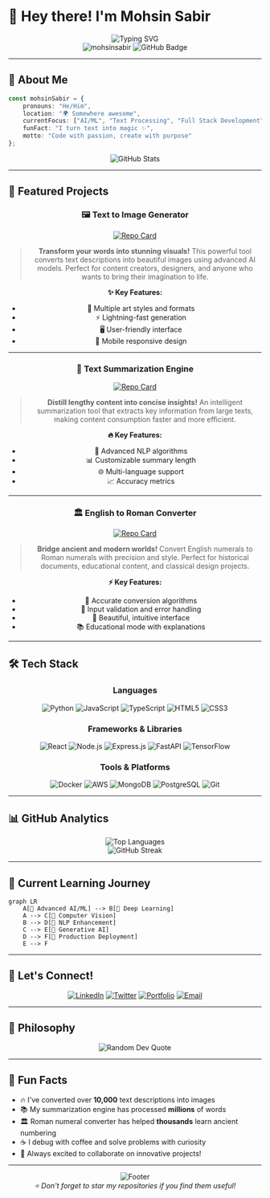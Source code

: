 # 🚀 Hey there! I'm Mohsin Sabir

<div align="center">
  <img src="https://readme-typing-svg.herokuapp.com?font=Fira+Code&size=30&duration=3000&pause=1000&color=00D4FF&center=true&vCenter=true&width=600&lines=Full+Stack+Developer;AI+%26+ML+Enthusiast;Text+Processing+Expert;Creative+Problem+Solver" alt="Typing SVG" />
</div>

<div align="center">
  <img src="https://komarev.com/ghpvc/?username=mohsinsabir&label=Profile%20views&color=0e75b6&style=flat" alt="mohsinsabir" />
  <img src="https://img.shields.io/github/followers/mohsinsabir?label=Followers&style=social" alt="GitHub Badge">
</div>

---

## 🌟 About Me

```typescript
const mohsinSabir = {
    pronouns: "He/Him",
    location: "🌍 Somewhere awesome",
    currentFocus: ["AI/ML", "Text Processing", "Full Stack Development"],
    funFact: "I turn text into magic ✨",
    motto: "Code with passion, create with purpose"
};
```

<div align="center">
  <img src="https://github-readme-stats.vercel.app/api?username=mohsinsabir&theme=radical&show_icons=true&hide_border=true&count_private=true" alt="GitHub Stats" />
</div>

---

## 🎯 Featured Projects

<div align="center">

### 🖼️ Text to Image Generator
[![Repo Card](https://github-readme-stats.vercel.app/api/pin/?username=mohsinsabir&repo=text-to-image&theme=radical&hide_border=true)](https://github.com/mohsinsabir/text-to-image)

> **Transform your words into stunning visuals!** This powerful tool converts text descriptions into beautiful images using advanced AI models. Perfect for content creators, designers, and anyone who wants to bring their imagination to life.

**✨ Key Features:**
- 🎨 Multiple art styles and formats
- ⚡ Lightning-fast generation
- 🖥️ User-friendly interface
- 📱 Mobile responsive design

</div>

---

<div align="center">

### 📝 Text Summarization Engine
[![Repo Card](https://github-readme-stats.vercel.app/api/pin/?username=mohsinsabir&repo=text-summarization&theme=radical&hide_border=true)](https://github.com/mohsinsabir/text-summarization)

> **Distill lengthy content into concise insights!** An intelligent summarization tool that extracts key information from large texts, making content consumption faster and more efficient.

**🔥 Key Features:**
- 🧠 Advanced NLP algorithms
- 📊 Customizable summary length
- 🌐 Multi-language support
- 📈 Accuracy metrics

</div>

---

<div align="center">

### 🏛️ English to Roman Converter
[![Repo Card](https://github-readme-stats.vercel.app/api/pin/?username=mohsinsabir&repo=english-to-roman&theme=radical&hide_border=true)](https://github.com/mohsinsabir/english-to-roman)

> **Bridge ancient and modern worlds!** Convert English numerals to Roman numerals with precision and style. Perfect for historical documents, educational content, and classical design projects.

**⚡ Key Features:**
- 🔢 Accurate conversion algorithms
- 🎯 Input validation and error handling
- 🎨 Beautiful, intuitive interface
- 📚 Educational mode with explanations

</div>

---

## 🛠️ Tech Stack

<div align="center">

### Languages
![Python](https://img.shields.io/badge/Python-3776AB?style=for-the-badge&logo=python&logoColor=white)
![JavaScript](https://img.shields.io/badge/JavaScript-F7DF1E?style=for-the-badge&logo=javascript&logoColor=black)
![TypeScript](https://img.shields.io/badge/TypeScript-007ACC?style=for-the-badge&logo=typescript&logoColor=white)
![HTML5](https://img.shields.io/badge/HTML5-E34F26?style=for-the-badge&logo=html5&logoColor=white)
![CSS3](https://img.shields.io/badge/CSS3-1572B6?style=for-the-badge&logo=css3&logoColor=white)

### Frameworks & Libraries
![React](https://img.shields.io/badge/React-20232A?style=for-the-badge&logo=react&logoColor=61DAFB)
![Node.js](https://img.shields.io/badge/Node.js-43853D?style=for-the-badge&logo=node.js&logoColor=white)
![Express.js](https://img.shields.io/badge/Express.js-404D59?style=for-the-badge&logo=express&logoColor=white)
![FastAPI](https://img.shields.io/badge/FastAPI-005571?style=for-the-badge&logo=fastapi)
![TensorFlow](https://img.shields.io/badge/TensorFlow-FF6F00?style=for-the-badge&logo=tensorflow&logoColor=white)

### Tools & Platforms
![Docker](https://img.shields.io/badge/Docker-2496ED?style=for-the-badge&logo=docker&logoColor=white)
![AWS](https://img.shields.io/badge/AWS-232F3E?style=for-the-badge&logo=amazon-aws&logoColor=white)
![MongoDB](https://img.shields.io/badge/MongoDB-4EA94B?style=for-the-badge&logo=mongodb&logoColor=white)
![PostgreSQL](https://img.shields.io/badge/PostgreSQL-316192?style=for-the-badge&logo=postgresql&logoColor=white)
![Git](https://img.shields.io/badge/Git-F05032?style=for-the-badge&logo=git&logoColor=white)

</div>

---

## 📊 GitHub Analytics

<div align="center">
  <img src="https://github-readme-stats.vercel.app/api/top-langs/?username=mohsinsabir&layout=compact&theme=radical&hide_border=true" alt="Top Languages" />
</div>

<div align="center">
  <img src="https://github-readme-streak-stats.herokuapp.com/?user=mohsinsabir&theme=radical&hide_border=true" alt="GitHub Streak" />
</div>

---

## 🌱 Current Learning Journey

```mermaid
graph LR
    A[🤖 Advanced AI/ML] --> B[🧠 Deep Learning]
    A --> C[🔮 Computer Vision]
    B --> D[📝 NLP Enhancement]
    C --> E[🎨 Generative AI]
    D --> F[🚀 Production Deployment]
    E --> F
```

---

## 🤝 Let's Connect!

<div align="center">

[![LinkedIn](https://img.shields.io/badge/LinkedIn-0077B5?style=for-the-badge&logo=linkedin&logoColor=white)](https://linkedin.com/in/mohsinsabir)
[![Twitter](https://img.shields.io/badge/Twitter-1DA1F2?style=for-the-badge&logo=twitter&logoColor=white)](https://twitter.com/mohsinsabir)
[![Portfolio](https://img.shields.io/badge/Portfolio-FF5722?style=for-the-badge&logo=todoist&logoColor=white)](https://mohsinsabir.dev)
[![Email](https://img.shields.io/badge/Email-D14836?style=for-the-badge&logo=gmail&logoColor=white)](mailto:contact@mohsinsabir.dev)

</div>

---

## 💭 Philosophy

<div align="center">
  <img src="https://quotes-github-readme.vercel.app/api?type=horizontal&theme=radical" alt="Random Dev Quote"/>
</div>

---

## 🎯 Fun Facts

- 🔥 I've converted over **10,000** text descriptions into images
- 📚 My summarization engine has processed **millions** of words
- 🏛️ Roman numeral converter has helped **thousands** learn ancient numbering
- ☕ I debug with coffee and solve problems with curiosity
- 🌟 Always excited to collaborate on innovative projects!

---

<div align="center">
  <img src="https://capsule-render.vercel.app/api?type=waving&color=gradient&height=100&section=footer" alt="Footer"/>
</div>

<div align="center">
  <i>⭐ Don't forget to star my repositories if you find them useful!</i>
</div>

